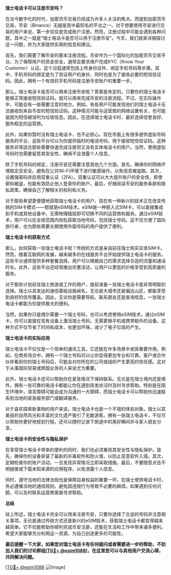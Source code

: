 **瑞士电话卡可以注册币安吗？**

在当今数字化的时代，加密货币交易已经成为许多人关注的焦点。而提到加密货币交易，币安（Binance）无疑是其中最知名的平台之一。对于想要使用币安进行交易的用户来说，第一步往往是完成账户注册。然而，注册过程中可能会遇到各种问题，其中之一就是“瑞士电话卡是否可以用于注册币安”。今天，我们就来详细探讨这一问题，并为大家提供实用的信息和建议。

首先，我们需要了解币安的基本注册流程。币安作为一个国际化的加密货币交易平台，为了保障用户的资金安全，通常会要求用户完成KYC（Know Your Customer）认证。这个过程通常包括上传身份证件、绑定手机号码等步骤。其中，手机号码的绑定是为了验证用户的身份，同时也是为了接收必要的短信验证码。因此，拥有一个有效的手机号码是注册币安账户的重要一步。

那么，瑞士电话卡是否可以用来注册币安呢？答案是肯定的。只要你的瑞士电话卡能够正常接收短信验证码，就可以用来完成币安的注册流程。不过，在实际操作中，可能会有一些需要注意的地方。例如，有些用户可能发现他们的瑞士电话卡无法接收到来自币安的短信验证码。这种情况可能与运营商的网络设置有关，也可能是因为短信被误判为垃圾信息。因此，在选择瑞士电话卡时，最好选择信誉良好、服务稳定的运营商。

此外，如果你暂时没有瑞士电话卡，也不必担心。现在市面上有很多提供虚拟号码服务的平台，这些平台可以为你提供临时的电话号码，用于接收短信验证码。这种服务非常适合那些需要快速完成注册但又没有实体电话卡的用户。当然，使用虚拟号码时也需要留意其安全性，确保不会泄露个人信息。

除了手机号码的绑定，注册币安还需要注意其他几个方面。首先，确保你的网络环境稳定且安全。避免在公共Wi-Fi环境下进行敏感操作，以免信息被盗取。其次，设置强密码并启用双重认证（2FA）。双重认证可以大大提升账户的安全性，即使密码被盗，也能有效防止他人登录你的账户。最后，仔细阅读币安的服务条款和隐私政策，确保自己了解相关的权利和义务。

对于那些希望更便捷地获取瑞士电话卡的用户，现在有一种新兴的技术正在改变传统的SIM卡模式——那就是eSIM技术。eSIM是一种嵌入式SIM卡，可以直接集成到手机或其他设备中，无需物理插拔即可切换不同的运营商和服务。通过eSIM技术，用户可以在全球范围内轻松获取当地号码，包括瑞士号码。这不仅方便了国际旅行者，也为那些需要长期使用外国号码的用户提供了便利。

**瑞士电话卡的获取方式**

那么，如何获取一张瑞士电话卡呢？传统的方式是亲自前往瑞士购买实体SIM卡。然而，随着互联网的发展，越来越多的在线服务平台开始提供瑞士电话卡的服务。这些平台通常提供多种套餐选择，用户可以根据自己的需求选择合适的流量和通话时长。此外，这些平台还经常推出优惠活动，让用户以更低的价格享受到高质量的服务。

对于那些计划前往瑞士旅游或工作的用户，提前准备一张瑞士电话卡是非常明智的选择。瑞士以其发达的通信基础设施闻名，无论是大城市还是偏远山区，都能享受到良好的信号覆盖。因此，无论你是需要导航、联系朋友还是查询信息，一张瑞士电话卡都能为你提供极大的便利。

当然，如果你只是偶尔需要一个瑞士号码，也可以考虑使用eSIM技术。通过eSIM卡，你可以直接在现有设备上激活瑞士号码，无需更换手机或携带额外的设备。这种方式不仅节省了时间和成本，也更加环保，减少了电子垃圾的产生。

**瑞士电话卡的实际应用**

瑞士电话卡不仅仅是一个简单的通讯工具，它还能在许多场景中发挥重要作用。例如，在商务场合中，拥有一个瑞士号码可以让你显得更加专业和可靠。客户或合作伙伴看到你的瑞士号码后，可能会对你所在的公司或组织产生更高的信任感。这对于从事国际贸易或跨国业务的人来说尤为重要。

此外，瑞士电话卡还可以帮助你在紧急情况下保持联系。无论是在瑞士境内还是境外，拥有一张可靠的电话卡都能让你在遇到突发状况时及时寻求帮助。特别是在陌生环境中，语言障碍可能会成为沟通的一大障碍，而瑞士电话卡可以帮助你迅速联系到当地的紧急服务部门或翻译服务。

对于喜欢探索新事物的用户来说，瑞士电话卡也是一个不错的体验对象。瑞士以其美丽的自然风光和丰富的文化遗产吸引了无数游客。拥有一张瑞士电话卡，不仅可以帮助你更好地规划行程，还可以随时记录下旅途中的美好瞬间并与家人朋友分享。

**瑞士电话卡的安全性与隐私保护**

在享受瑞士电话卡带来的便利的同时，我们也必须重视其安全性与隐私保护。首先，确保你的设备安装了最新的杀毒软件和防火墙，以防止恶意软件入侵。其次，定期检查你的账户活动，一旦发现异常情况立即采取措施。最后，不要随意点击不明链接或下载未知来源的应用程序，以免泄露个人信息。

同时，遵守当地的法律法规也是保障自身权益的重要一环。在瑞士使用电话卡时，务必遵循当地的通信规则，避免因违规行为导致不必要的麻烦。如果遇到任何问题，可以及时联系运营商客服寻求帮助。

**总结**

综上所述，瑞士电话卡完全可以用来注册币安，只要你选择了合适的号码并注意相关事项。无论是通过传统方式还是新兴的eSIM技术，获取瑞士电话卡都变得越来越简单。它不仅能帮助你顺利完成币安注册，还能在生活和工作中带来诸多便利。希望大家能够充分利用这一资源，为自己创造更多的可能性。

**最后提醒一下大家，如果您对瑞士电话卡有任何疑问或者需要进一步的帮助，不妨加入我们的讨论群组[[TG💪+ @esim1088](https://t.me/s/esim1088)]，在这里您可以与其他用户交流心得，共同解决问题。**

[[TG💪+ @esim1088](https://t.me/s/esim1088) ![Image](https://i.postimg.cc/4NQfJmqS/Snipaste-2025-05-13-00-14-12.png)]